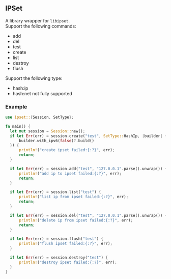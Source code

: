 ## IPSet

A library wrapper for `libipset`.  
Support the following commands:

* add
* del
* test
* create
* list
* destroy
* flush

Support the following type:

* hash:ip
* hash:net not fully supported

### Example

  ```rust
  use ipset::{Session, SetType};

fn main() {
    let mut session = Session::new();
    if let Err(err) = session.create("test", SetType::HashIp, |builder| {
        builder.with_ipv6(false)?.build()
    }) {
        println!("create ipset failed:{:?}", err);
        return;
    }

    if let Err(err) = session.add("test", "127.0.0.1".parse().unwrap()) {
        println!("add ip to ipset failed:{:?}", err);
        return;
    }

    if let Err(err) = session.list("test") {
        println!("list ip from ipset failed:{:?}", err);
        return;
    }

    if let Err(err) = session.del("test", "127.0.0.1".parse().unwrap()) {
        println!("delete ip from ipset failed:{:?}", err);
        return;
    }

    if let Err(err) = session.flush("test") {
        println!("flush ipset failed:{:?}", err);
    }

    if let Err(err) = session.destroy("test") {
        println!("destroy ipset failed:{:?}", err);
    }
}
```